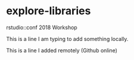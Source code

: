 # explore-libraries
rstudio::conf 2018 Workshop

This is a line I am typing to add something locally. 

This is a line I added remotely (Github online)
